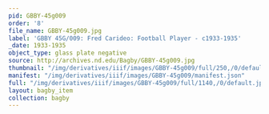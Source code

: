 ```yaml
---
pid: GBBY-45g009
order: '8'
file_name: GBBY-45g009.jpg
label: 'GBBY 45G/009: Fred Carideo: Football Player - c1933-1935'
_date: 1933-1935
object_type: glass plate negative
source: http://archives.nd.edu/Bagby/GBBY-45g009.jpg
thumbnail: "/img/derivatives/iiif/images/GBBY-45g009/full/250,/0/default.jpg"
manifest: "/img/derivatives/iiif/images/GBBY-45g009/manifest.json"
full: "/img/derivatives/iiif/images/GBBY-45g009/full/1140,/0/default.jpg"
layout: bagby_item
collection: bagby
---
```

